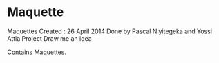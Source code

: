 Maquette
========
Maquettes
Created : 26 April 2014
Done by Pascal Niyitegeka and Yossi Attia
Project Draw me an idea

Contains Maquettes.
